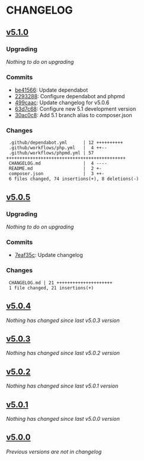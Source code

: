 # CHANGELOG

## [v5.1.0](https://github.com/softspring/doctrine-target-entity-resolver/releases/tag/v5.1.0)

### Upgrading

*Nothing to do on upgrading*

### Commits

- [be41566](https://github.com/softspring/doctrine-target-entity-resolver/commit/be4156635131433d5a930d028643b3ad54692152): Update dependabot
- [2293288](https://github.com/softspring/doctrine-target-entity-resolver/commit/22932889887e230bc4df2b27a2ee2cb92aab2b7c): Configure dependabot and phpmd
- [499caac](https://github.com/softspring/doctrine-target-entity-resolver/commit/499caacc54dda2f21c444a6cce0e2d82837c3d57): Update changelog for v5.0.6
- [63d7c68](https://github.com/softspring/doctrine-target-entity-resolver/commit/63d7c6875acba92f3da8e6d0dacae23cb6ab16ed): Configure new 5.1 development version
- [30ac0c8](https://github.com/softspring/doctrine-target-entity-resolver/commit/30ac0c87122df3c1a823896f8b2307e2770ff76a): Add 5.1 branch alias to composer.json

### Changes

```
 .github/dependabot.yml      | 12 ++++++++++
 .github/workflows/php.yml   |  4 ++--
 .github/workflows/phpmd.yml | 57 +++++++++++++++++++++++++++++++++++++++++++++
 CHANGELOG.md                |  4 ----
 README.md                   |  2 +-
 composer.json               |  3 ++-
 6 files changed, 74 insertions(+), 8 deletions(-)
```

## [v5.0.5](https://github.com/softspring/doctrine-target-entity-resolver/releases/tag/v5.0.5)

### Upgrading

*Nothing to do on upgrading*

### Commits

- [7eaf35c](https://github.com/softspring/doctrine-target-entity-resolver/commit/7eaf35c3438b160e65702d1e8e41c7016c1e1948): Update changelog

### Changes

```
 CHANGELOG.md | 21 +++++++++++++++++++++
 1 file changed, 21 insertions(+)
```

## [v5.0.4](https://github.com/softspring/doctrine-target-entity-resolver/releases/tag/v5.0.4)

*Nothing has changed since last v5.0.3 version*

## [v5.0.3](https://github.com/softspring/doctrine-target-entity-resolver/releases/tag/v5.0.3)

*Nothing has changed since last v5.0.2 version*

## [v5.0.2](https://github.com/softspring/doctrine-target-entity-resolver/releases/tag/v5.0.2)

*Nothing has changed since last v5.0.1 version*

## [v5.0.1](https://github.com/softspring/doctrine-target-entity-resolver/releases/tag/v5.0.1)

*Nothing has changed since last v5.0.0 version*

## [v5.0.0](https://github.com/softspring/doctrine-target-entity-resolver/releases/tag/v5.0.0)

*Previous versions are not in changelog*
